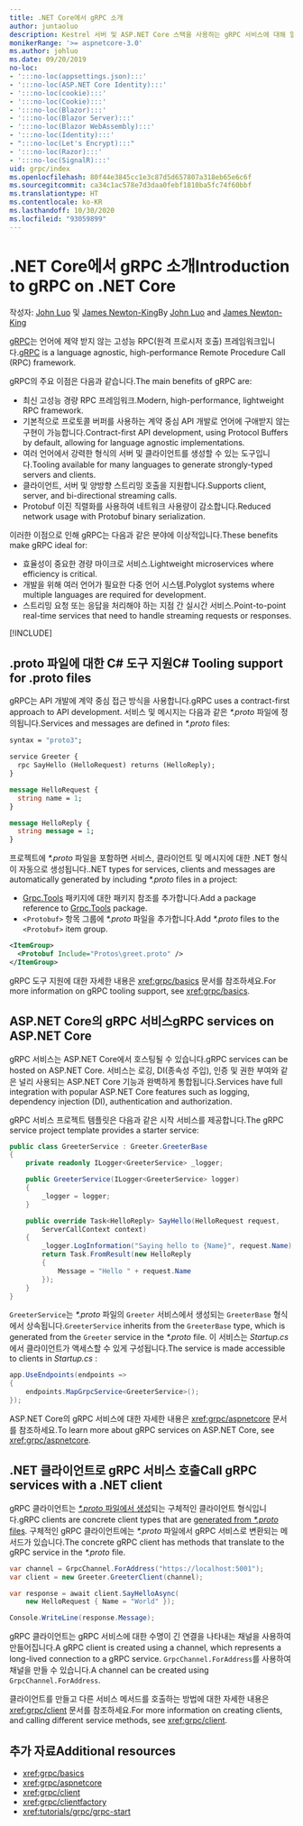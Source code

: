 ```yaml
---
title: .NET Core에서 gRPC 소개
author: juntaoluo
description: Kestrel 서버 및 ASP.NET Core 스택을 사용하는 gRPC 서비스에 대해 알아봅니다.
monikerRange: '>= aspnetcore-3.0'
ms.author: johluo
ms.date: 09/20/2019
no-loc:
- ':::no-loc(appsettings.json):::'
- ':::no-loc(ASP.NET Core Identity):::'
- ':::no-loc(cookie):::'
- ':::no-loc(Cookie):::'
- ':::no-loc(Blazor):::'
- ':::no-loc(Blazor Server):::'
- ':::no-loc(Blazor WebAssembly):::'
- ':::no-loc(Identity):::'
- ":::no-loc(Let's Encrypt):::"
- ':::no-loc(Razor):::'
- ':::no-loc(SignalR):::'
uid: grpc/index
ms.openlocfilehash: 80f44e3845cc1e3c87d5d657807a318eb65e6c6f
ms.sourcegitcommit: ca34c1ac578e7d3daa0febf1810ba5fc74f60bbf
ms.translationtype: HT
ms.contentlocale: ko-KR
ms.lasthandoff: 10/30/2020
ms.locfileid: "93059899"
---
```

# <a name="introduction-to-grpc-on-net-core"></a><span data-ttu-id="b2a03-103">.NET Core에서 gRPC 소개</span><span class="sxs-lookup"><span data-stu-id="b2a03-103">Introduction to gRPC on .NET Core</span></span>

<span data-ttu-id="b2a03-104">작성자: [John Luo](https://github.com/juntaoluo) 및 [James Newton-King](https://twitter.com/jamesnk)</span><span class="sxs-lookup"><span data-stu-id="b2a03-104">By [John Luo](https://github.com/juntaoluo) and [James Newton-King](https://twitter.com/jamesnk)</span></span>

<span data-ttu-id="b2a03-105">[gRPC](https://grpc.io/docs/guides/)는 언어에 제약 받지 않는 고성능 RPC(원격 프로시저 호출) 프레임워크입니다.</span><span class="sxs-lookup"><span data-stu-id="b2a03-105">[gRPC](https://grpc.io/docs/guides/) is a language agnostic, high-performance Remote Procedure Call (RPC) framework.</span></span>

<span data-ttu-id="b2a03-106">gRPC의 주요 이점은 다음과 같습니다.</span><span class="sxs-lookup"><span data-stu-id="b2a03-106">The main benefits of gRPC are:</span></span>
* <span data-ttu-id="b2a03-107">최신 고성능 경량 RPC 프레임워크.</span><span class="sxs-lookup"><span data-stu-id="b2a03-107">Modern, high-performance, lightweight RPC framework.</span></span>
* <span data-ttu-id="b2a03-108">기본적으로 프로토콜 버퍼를 사용하는 계약 중심 API 개발로 언어에 구애받지 않는 구현이 가능합니다.</span><span class="sxs-lookup"><span data-stu-id="b2a03-108">Contract-first API development, using Protocol Buffers by default, allowing for language agnostic implementations.</span></span>
* <span data-ttu-id="b2a03-109">여러 언어에서 강력한 형식의 서버 및 클라이언트를 생성할 수 있는 도구입니다.</span><span class="sxs-lookup"><span data-stu-id="b2a03-109">Tooling available for many languages to generate strongly-typed servers and clients.</span></span>
* <span data-ttu-id="b2a03-110">클라이언트, 서버 및 양방향 스트리밍 호출을 지원합니다.</span><span class="sxs-lookup"><span data-stu-id="b2a03-110">Supports client, server, and bi-directional streaming calls.</span></span>
* <span data-ttu-id="b2a03-111">Protobuf 이진 직렬화를 사용하여 네트워크 사용량이 감소합니다.</span><span class="sxs-lookup"><span data-stu-id="b2a03-111">Reduced network usage with Protobuf binary serialization.</span></span>

<span data-ttu-id="b2a03-112">이러한 이점으로 인해 gRPC는 다음과 같은 분야에 이상적입니다.</span><span class="sxs-lookup"><span data-stu-id="b2a03-112">These benefits make gRPC ideal for:</span></span>
* <span data-ttu-id="b2a03-113">효율성이 중요한 경량 마이크로 서비스.</span><span class="sxs-lookup"><span data-stu-id="b2a03-113">Lightweight microservices where efficiency is critical.</span></span>
* <span data-ttu-id="b2a03-114">개발을 위해 여러 언어가 필요한 다중 언어 시스템.</span><span class="sxs-lookup"><span data-stu-id="b2a03-114">Polyglot systems where multiple languages are required for development.</span></span>
* <span data-ttu-id="b2a03-115">스트리밍 요청 또는 응답을 처리해야 하는 지점 간 실시간 서비스.</span><span class="sxs-lookup"><span data-stu-id="b2a03-115">Point-to-point real-time services that need to handle streaming requests or responses.</span></span>

[!INCLUDE[](~/includes/gRPCazure.md)]

## <a name="c-tooling-support-for-proto-files"></a><span data-ttu-id="b2a03-116">.proto 파일에 대한 C# 도구 지원</span><span class="sxs-lookup"><span data-stu-id="b2a03-116">C# Tooling support for .proto files</span></span>

<span data-ttu-id="b2a03-117">gRPC는 API 개발에 계약 중심 접근 방식을 사용합니다.</span><span class="sxs-lookup"><span data-stu-id="b2a03-117">gRPC uses a contract-first approach to API development.</span></span> <span data-ttu-id="b2a03-118">서비스 및 메시지는 다음과 같은 *\*.proto* 파일에 정의됩니다.</span><span class="sxs-lookup"><span data-stu-id="b2a03-118">Services and messages are defined in *\*.proto* files:</span></span>

```protobuf
syntax = "proto3";

service Greeter {
  rpc SayHello (HelloRequest) returns (HelloReply);
}

message HelloRequest {
  string name = 1;
}

message HelloReply {
  string message = 1;
}
```

<span data-ttu-id="b2a03-119">프로젝트에 *\*.proto* 파일을 포함하면 서비스, 클라이언트 및 메시지에 대한 .NET 형식이 자동으로 생성됩니다.</span><span class="sxs-lookup"><span data-stu-id="b2a03-119">.NET types for services, clients and messages are automatically generated by including *\*.proto* files in a project:</span></span>

* <span data-ttu-id="b2a03-120">[Grpc.Tools](https://www.nuget.org/packages/Grpc.Tools/) 패키지에 대한 패키지 참조를 추가합니다.</span><span class="sxs-lookup"><span data-stu-id="b2a03-120">Add a package reference to [Grpc.Tools](https://www.nuget.org/packages/Grpc.Tools/) package.</span></span>
* <span data-ttu-id="b2a03-121">`<Protobuf>` 항목 그룹에 *\*.proto* 파일을 추가합니다.</span><span class="sxs-lookup"><span data-stu-id="b2a03-121">Add *\*.proto* files to the `<Protobuf>` item group.</span></span>

```xml
<ItemGroup>
  <Protobuf Include="Protos\greet.proto" />
</ItemGroup>
```

<span data-ttu-id="b2a03-122">gRPC 도구 지원에 대한 자세한 내용은 <xref:grpc/basics> 문서를 참조하세요.</span><span class="sxs-lookup"><span data-stu-id="b2a03-122">For more information on gRPC tooling support, see <xref:grpc/basics>.</span></span>

## <a name="grpc-services-on-aspnet-core"></a><span data-ttu-id="b2a03-123">ASP.NET Core의 gRPC 서비스</span><span class="sxs-lookup"><span data-stu-id="b2a03-123">gRPC services on ASP.NET Core</span></span>

<span data-ttu-id="b2a03-124">gRPC 서비스는 ASP.NET Core에서 호스팅될 수 있습니다.</span><span class="sxs-lookup"><span data-stu-id="b2a03-124">gRPC services can be hosted on ASP.NET Core.</span></span> <span data-ttu-id="b2a03-125">서비스는 로깅, DI(종속성 주입), 인증 및 권한 부여와 같은 널리 사용되는 ASP.NET Core 기능과 완벽하게 통합됩니다.</span><span class="sxs-lookup"><span data-stu-id="b2a03-125">Services have full integration with popular ASP.NET Core features such as logging, dependency injection (DI), authentication and authorization.</span></span>

<span data-ttu-id="b2a03-126">gRPC 서비스 프로젝트 템플릿은 다음과 같은 시작 서비스를 제공합니다.</span><span class="sxs-lookup"><span data-stu-id="b2a03-126">The gRPC service project template provides a starter service:</span></span>

```csharp
public class GreeterService : Greeter.GreeterBase
{
    private readonly ILogger<GreeterService> _logger;

    public GreeterService(ILogger<GreeterService> logger)
    {
        _logger = logger;
    }

    public override Task<HelloReply> SayHello(HelloRequest request,
        ServerCallContext context)
    {
        _logger.LogInformation("Saying hello to {Name}", request.Name);
        return Task.FromResult(new HelloReply 
        {
            Message = "Hello " + request.Name
        });
    }
}
```

<span data-ttu-id="b2a03-127">`GreeterService`는 *\*.proto* 파일의 `Greeter` 서비스에서 생성되는 `GreeterBase` 형식에서 상속됩니다.</span><span class="sxs-lookup"><span data-stu-id="b2a03-127">`GreeterService` inherits from the `GreeterBase` type, which is generated from the `Greeter` service in the *\*.proto* file.</span></span> <span data-ttu-id="b2a03-128">이 서비스는 *Startup.cs* 에서 클라이언트가 액세스할 수 있게 구성됩니다.</span><span class="sxs-lookup"><span data-stu-id="b2a03-128">The service is made accessible to clients in *Startup.cs* :</span></span>

```csharp
app.UseEndpoints(endpoints =>
{
    endpoints.MapGrpcService<GreeterService>();
});
```

<span data-ttu-id="b2a03-129">ASP.NET Core의 gRPC 서비스에 대한 자세한 내용은 <xref:grpc/aspnetcore> 문서를 참조하세요.</span><span class="sxs-lookup"><span data-stu-id="b2a03-129">To learn more about gRPC services on ASP.NET Core, see <xref:grpc/aspnetcore>.</span></span>

## <a name="call-grpc-services-with-a-net-client"></a><span data-ttu-id="b2a03-130">.NET 클라이언트로 gRPC 서비스 호출</span><span class="sxs-lookup"><span data-stu-id="b2a03-130">Call gRPC services with a .NET client</span></span>

<span data-ttu-id="b2a03-131">gRPC 클라이언트는 [ *\*.proto* 파일에서 생성](xref:grpc/basics#generated-c-assets)되는 구체적인 클라이언트 형식입니다.</span><span class="sxs-lookup"><span data-stu-id="b2a03-131">gRPC clients are concrete client types that are [generated from *\*.proto* files](xref:grpc/basics#generated-c-assets).</span></span> <span data-ttu-id="b2a03-132">구체적인 gRPC 클라이언트에는 *\*.proto* 파일에서 gRPC 서비스로 변환되는 메서드가 있습니다.</span><span class="sxs-lookup"><span data-stu-id="b2a03-132">The concrete gRPC client has methods that translate to the gRPC service in the *\*.proto* file.</span></span>

```csharp
var channel = GrpcChannel.ForAddress("https://localhost:5001");
var client = new Greeter.GreeterClient(channel);

var response = await client.SayHelloAsync(
    new HelloRequest { Name = "World" });

Console.WriteLine(response.Message);
```

<span data-ttu-id="b2a03-133">gRPC 클라이언트는 gRPC 서비스에 대한 수명이 긴 연결을 나타내는 채널을 사용하여 만들어집니다.</span><span class="sxs-lookup"><span data-stu-id="b2a03-133">A gRPC client is created using a channel, which represents a long-lived connection to a gRPC service.</span></span> <span data-ttu-id="b2a03-134">`GrpcChannel.ForAddress`를 사용하여 채널을 만들 수 있습니다.</span><span class="sxs-lookup"><span data-stu-id="b2a03-134">A channel can be created using `GrpcChannel.ForAddress`.</span></span>

<span data-ttu-id="b2a03-135">클라이언트를 만들고 다른 서비스 메서드를 호출하는 방법에 대한 자세한 내용은 <xref:grpc/client> 문서를 참조하세요.</span><span class="sxs-lookup"><span data-stu-id="b2a03-135">For more information on creating clients, and calling different service methods, see <xref:grpc/client>.</span></span>

## <a name="additional-resources"></a><span data-ttu-id="b2a03-136">추가 자료</span><span class="sxs-lookup"><span data-stu-id="b2a03-136">Additional resources</span></span>

* <xref:grpc/basics>
* <xref:grpc/aspnetcore>
* <xref:grpc/client>
* <xref:grpc/clientfactory>
* <xref:tutorials/grpc/grpc-start>
